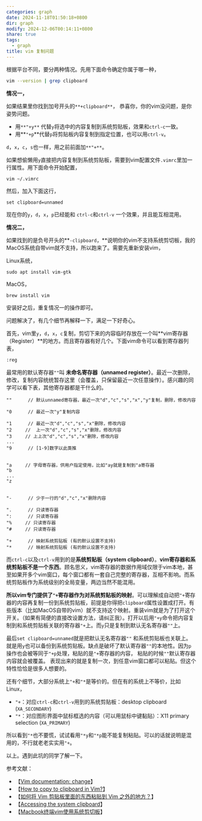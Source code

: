 ```yaml
---
categories: graph
date: 2024-11-18T01:50:18+0800
dir: graph
modify: 2024-12-06T00:14:11+0800
share: true
tags:
  - graph
title: vim 复制问题
---
```


根据平台不同，要分两种情况。先用下面命令确定你属于哪一种，

```bash
vim --version | grep clipboard
```

**情况一，**

如果结果里你找到加号开头的`**+clipboard**`， 恭喜你，你的vim没问题，是你姿势问题。

- 用`**"+y**` 代替`y`将选中的内容复制到系统剪贴板，效果和`ctrl-c`一致。
- 用**`"+p`**代替`p`将剪贴板内容复制到指定位置，也可以用`ctrl-v`。

`d`，`x`，`c`，`s`也一样，用之前前面加`**"+**`。

如果想偷懒用`y`直接把内容复制到系统剪贴板，需要到vim配置文件`.vimrc`里加一行属性。用下面命令开始配置，

```text
vim ~/.vimrc
```

然后，加入下面这行，

```text
set clipboard=unnamed
```

现在你的`y`，`d`，`x`，`p`已经能和 `ctrl-c`和`ctrl-v` 一个效果，并且能互相混用。

**情况二，**

如果找到的是负号开头的**`-clipboard`，**说明你的vim不支持系统剪切板，我的MacOS系统自带vim就不支持，所以跑来了。需要先重新安装vim，

Linux系统，

```text
sudo apt install vim-gtk
```

MacOS，

```text
brew install vim
```

安装好之后，重复情况一的操作即可。

问题解决了，有几个细节再解释一下，满足一下好奇心。

首先，vim里`y`，`d`，`x`，`c`复制，剪切下来的内容临时存放在一个叫**vim寄存器（Register）**的地方。而且寄存器有好几个。下面vim命令可以看到寄存器列表，

```bash
:reg
```

最常用的默认寄存器`""`叫 **未命名寄存器（unnamed register）**。最近一次删除，修改，复制内容统统暂存这里（会覆盖，只保留最近一次任意操作）。感兴趣的同学可以看下表，其他寄存器都是干什么的。

```text
""      // 默认unnamed寄存器，最近一次"d","c","s","x","y"复制，删除，修改内容

"0      // 最近一次"y"复制内容

"1      // 最近一次"d","c","s","x"删除，修改内容
"2     //  上一次"d","c","s","x"删除，修改内容
"3     // 上上次"d","c","s","x"删除，修改内容
...     
"9      // [1-9]数字以此类推


"a     // 字母寄存器，供用户指定使用，比如"ay就是复制到"a寄存器
"b
...
"z


"-      // 少于一行的"d","c","x"删除内容

".      // 只读寄存器
":      // 只读寄存器
"%     // 只读寄存器
"#     // 只读寄存器

"+      // 映射系统剪贴板 (有的默认设置不支持)
"*      // 映射系统剪贴板 (有的默认设置不支持)
```

而`ctrl-c`以及`ctrl-v`用到的是**系统剪贴板（system clipboard）**。**vim寄存器和系统剪贴板不是一个东西**。顾名思义，vim寄存器的数据作用域仅限于vim本地，甚至如果开多个vim窗口，每个窗口都有一套自己完整的寄存器，互相不影响。而系统剪贴板作为系统级别的全局变量，两边当然不能混用。

**所以vim专门提供了`"+`寄存器作为对系统剪贴板的映射**。可以理解成自动把`"+`寄存器的内容再复制一份到系统剪贴板，前提是你得把`clipboard`属性设置成打开。有些版本（比如MacOS自带的vim）就不支持这个映射。重装vim就是为了打开这个开关。（如果有简便的直接改设置方法，请纠正我）。打开以后用`"+y`命令把内容复制到和系统剪贴板关联的寄存器`"+`上。而`y`只是复制到默认无名寄存器`""`上。

最后`set clipboard=unnamed`就是把默认无名寄存器`""` 和系统剪贴板也关联上。 就是用`y`也可以备份到系统剪贴板。缺点是破坏了默认寄存器`""`的本地性。因为`p`操作也会被等同于`"+p`处理，粘贴的是`"+`寄存器的内容， 粘贴的时候`""`默认寄存器内容就会被覆盖。 表现出来的就是复制一次，到任意vim窗口都可以粘贴。但这个特性恰恰是很多人想要的。

还有个细节，大部分系统上`"+`和`"*`是等价的。但在有的系统上不等价，比如Linux，

- `"+`：对应`ctrl-c`和`ctrl-v`用到的系统剪贴板：desktop clipboard (`XA_SECONDARY`)
- `"*`：对应图形界面中鼠标框选的内容（可以用鼠标中键黏贴）：X11 primary selection (`XA_PRIMARY`)

所以看到`"*`也不要慌，试试看用`"*y`和`"*p`能不能复制粘贴。可以的话就说明是混用的，不行就老老实实用`"+`。

以上。遇到此坑的同学了解一下。

参考文献：

- 【[Vim documentation: change](https://link.zhihu.com/?target=http%3A//vimdoc.sourceforge.net/htmldoc/change.html%23quotequote)】
- 【[How to copy to clipboard in Vim?](https://link.zhihu.com/?target=https%3A//stackoverflow.com/questions/3961859/how-to-copy-to-clipboard-in-vim)】
- 【[如何将 Vim 剪贴板里面的东西粘贴到 Vim 之外的地方？](https://www.zhihu.com/question/19863631)】
- 【[Accessing the system clipboard](https://link.zhihu.com/?target=http%3A//vim.wikia.com/wiki/Accessing_the_system_clipboard)】
- 【[Macbook终端vim使用系统剪切板](https://link.zhihu.com/?target=https%3A//www.jianshu.com/p/270a5013808b)】